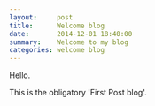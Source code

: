 ```yaml
---
layout:     post
title:      Welcome blog
date:       2014-12-01 18:40:00
summary:    Welcome to my blog
categories: welcome blog
---
```


Hello.

This is the obligatory 'First Post blog'.
